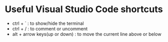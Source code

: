 # Useful Visual Studio Code shortcuts

 - ctrl + ` : to show/hide the terminal
 - ctrl + / : to comment or uncomment
 - alt + arrow keys(up or down) : to move the current line above or below
